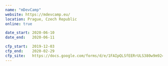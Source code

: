 ```yaml
---
name: "mDevCamp"
website: https://mdevcamp.eu/
location: Prague, Czech Republic
online: true

date_start: 2020-06-10
date_end:   2020-06-11

cfp_start:  2019-12-03
cfp_end:    2020-02-29
cfp_site:   https://docs.google.com/forms/d/e/1FAIpQLSfEERrULS380w9m924UZ9nCVoult5LpH0Oayog3QZmAJDR-GQ/viewform
---
```


